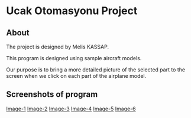 # Ucak Otomasyonu Project

## About

 The project is designed by Melis KASSAP. 
 
 This program is designed using sample aircraft models.
 
 Our purpose is to bring a more detailed picture of the selected part to the screen when we    click on each part of the airplane model.
 
 ## Screenshots of program
 
 [Image-1](http://imgur.com/m1IdiL7)
 [Image-2](http://imgur.com/p0Mki2P)
 [Image-3](http://imgur.com/PjdMGqO)
 [Image-4](http://imgur.com/ZOkPvjF)
 [Image-5](http://imgur.com/BpFDiap)
 [Image-6](http://imgur.com/LhydZHc)
  
